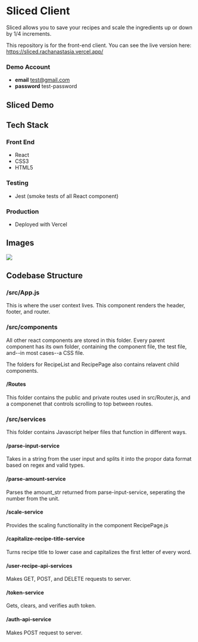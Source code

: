 # Sliced Client

Sliced allows you to save your recipes and scale the ingredients up or down by 1/4 increments.

This repository is for the front-end client. You can see the live version here:
https://sliced.rachanastasia.vercel.app/

### Demo Account

- **email** test@gmail.com
- **password** test-password

## Sliced Demo

## Tech Stack

### Front End

- React
- CSS3
- HTML5

### Testing

- Jest (smoke tests of all React component)

### Production

- Deployed with Vercel

## Images

![](recipe-scale-up.png=250)

## Codebase Structure

### /src/App.js

This is where the user context lives. This component renders the header, footer, and router.

### /src/components

All other react components are stored in this folder. Every parent component has its own folder, containing the component file, the test file, and--in most cases--a CSS file.

The folders for RecipeList and RecipePage also contains relavent child components.

#### /Routes

This folder contains the public and private routes used in src/Router.js, and a componenet that controls scrolling to top between routes.

### /src/services

This folder contains Javascript helper files that function in different ways.

#### /parse-input-service

Takes in a string from the user input and splits it into the propor data format based on regex and valid types.

#### /parse-amount-service

Parses the amount_str returned from parse-input-service, seperating the number from the unit.

#### /scale-service

Provides the scaling functionality in the component RecipePage.js

#### /capitalize-recipe-title-service

Turns recipe title to lower case and capitalizes the first letter of every word.

#### /user-recipe-api-services

Makes GET, POST, and DELETE requests to server.

#### /token-service

Gets, clears, and verifies auth token.

#### /auth-api-service

Makes POST request to server.
